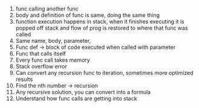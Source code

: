 1. func calling another func
2. body and definition of func is same, doing the same thing
3. function execution happens in stack, when it finishes executing it is popped off stack and flow of prog is restored to where that func was called
4. Same name, body, parameter, 
5. Func def -> block of code executed when called with parameter
6. Func that calls itself
7. Every func call takes memory
8. Stack overflow error
9. Can convert any recursion func to iteration, sometimes more optimized results
10. Find the nth number -> recursion
11. Any recursive solution, you can convert into a formula
12. Understand how func calls are getting into stack

